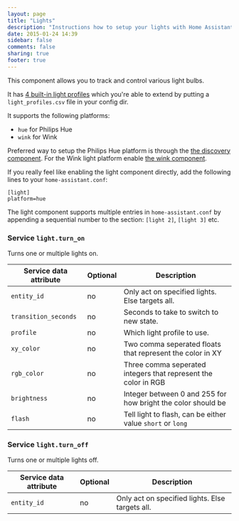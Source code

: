 ```yaml
---
layout: page
title: "Lights"
description: "Instructions how to setup your lights with Home Assistant."
date: 2015-01-24 14:39
sidebar: false
comments: false
sharing: true
footer: true
---
```


This component allows you to track and control various light bulbs.

It has [4 built-in light profiles](https://github.com/balloob/home-assistant/blob/master/homeassistant/components/light/light_profiles.csv) which you're able to extend by putting a `light_profiles.csv` file in your config dir.

It supports the following platforms:

 * `hue` for Philips Hue
 * `wink` for Wink

Preferred way to setup the Philips Hue platform is through the [the discovery component]({{site_root}}/components/discovery.html). For the Wink light platform enable [the wink component]({{site_root}}/components/wink.html).

If you really feel like enabling the light component directly, add the following lines to your `home-assistant.conf`:

```
[light]
platform=hue
```

<p class='note'>
The light component supports multiple entries in <code>home-assistant.conf</code> by appending a sequential number to the section: <code>[light 2]</code>, <code>[light 3]</code> etc.
</p>

### Service `light.turn_on`

Turns one or multiple lights on.

| Service data attribute | Optional | Description |
| ---------------------- | -------- | ----------- |
| `entity_id` | no | Only act on specified lights. Else targets all.
| `transition_seconds` | no | Seconds to take to switch to new state.
| `profile` | no | Which light profile to use.
| `xy_color` | no | Two comma seperated floats that represent the color in XY
| `rgb_color` | no | Three comma seperated integers that represent the color in RGB
| `brightness` | no | Integer between 0 and 255 for how bright the color should be
| `flash` | no | Tell light to flash, can be either value `short` or `long`

### Service `light.turn_off`

Turns one or multiple lights off.

| Service data attribute | Optional | Description |
| ---------------------- | -------- | ----------- |
| `entity_id` | no | Only act on specified lights. Else targets all.

